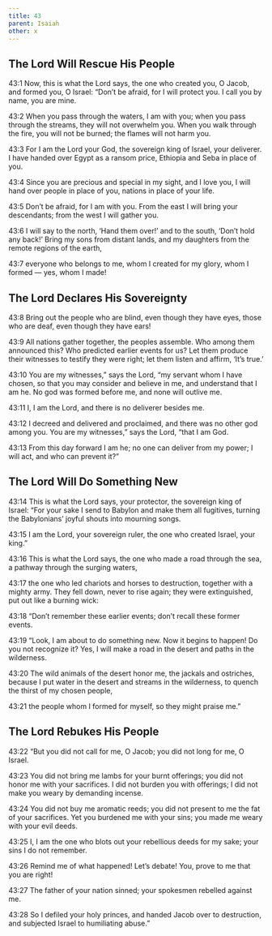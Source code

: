 ```yaml
---
title: 43
parent: Isaiah
other: x
---
```


## The Lord Will Rescue His People

<a name="43:1">43:1</a> Now, this is what the Lord says,
the one who created you, O Jacob,
and formed you, O Israel:
“Don’t be afraid, for I will protect you.
I call you by name, you are mine.

<a name="43:2">43:2</a> When you pass through the waters, I am with you;
when you pass through the streams, they will not overwhelm you.
When you walk through the fire, you will not be burned;
the flames will not harm you.

<a name="43:3">43:3</a> For I am the Lord your God,
the sovereign king of Israel, your deliverer.
I have handed over Egypt as a ransom price,
Ethiopia and Seba in place of you.

<a name="43:4">43:4</a> Since you are precious and special in my sight,
and I love you,
I will hand over people in place of you,
nations in place of your life.

<a name="43:5">43:5</a> Don’t be afraid, for I am with you.
From the east I will bring your descendants;
from the west I will gather you.

<a name="43:6">43:6</a> I will say to the north, ‘Hand them over!’
and to the south, ‘Don’t hold any back!’
Bring my sons from distant lands,
and my daughters from the remote regions of the earth,

<a name="43:7">43:7</a> everyone who belongs to me,
whom I created for my glory,
whom I formed — yes, whom I made!

## The Lord Declares His Sovereignty

<a name="43:8">43:8</a> Bring out the people who are blind, even though they have eyes,
those who are deaf, even though they have ears!

<a name="43:9">43:9</a> All nations gather together,
the peoples assemble.
Who among them announced this?
Who predicted earlier events for us?
Let them produce their witnesses to testify they were right;
let them listen and affirm, ‘It’s true.’

<a name="43:10">43:10</a> You are my witnesses,” says the Lord,
“my servant whom I have chosen,
so that you may consider and believe in me,
and understand that I am he.
No god was formed before me,
and none will outlive me.

<a name="43:11">43:11</a> I, I am the Lord,
and there is no deliverer besides me.

<a name="43:12">43:12</a> I decreed and delivered and proclaimed,
and there was no other god among you.
You are my witnesses,” says the Lord, “that I am God.

<a name="43:13">43:13</a> From this day forward I am he;
no one can deliver from my power;
I will act, and who can prevent it?”

## The Lord Will Do Something New

<a name="43:14">43:14</a> This is what the Lord says,
your protector, the sovereign king of Israel:
“For your sake I send to Babylon
and make them all fugitives,
turning the Babylonians’ joyful shouts into mourning songs.

<a name="43:15">43:15</a> I am the Lord, your sovereign ruler,
the one who created Israel, your king.”

<a name="43:16">43:16</a> This is what the Lord says,
the one who made a road through the sea,
a pathway through the surging waters,

<a name="43:17">43:17</a> the one who led chariots and horses to destruction,
together with a mighty army.
They fell down, never to rise again;
they were extinguished, put out like a burning wick:

<a name="43:18">43:18</a> “Don’t remember these earlier events;
don’t recall these former events.

<a name="43:19">43:19</a> “Look, I am about to do something new.
Now it begins to happen! Do you not recognize it?
Yes, I will make a road in the desert
and paths in the wilderness.

<a name="43:20">43:20</a> The wild animals of the desert honor me,
the jackals and ostriches,
because I put water in the desert
and streams in the wilderness,
to quench the thirst of my chosen people,

<a name="43:21">43:21</a> the people whom I formed for myself,
so they might praise me.”

## The Lord Rebukes His People

<a name="43:22">43:22</a> “But you did not call for me, O Jacob;
you did not long for me, O Israel.

<a name="43:23">43:23</a> You did not bring me lambs for your burnt offerings;
you did not honor me with your sacrifices.
I did not burden you with offerings;
I did not make you weary by demanding incense.

<a name="43:24">43:24</a> You did not buy me aromatic reeds;
you did not present to me the fat of your sacrifices.
Yet you burdened me with your sins;
you made me weary with your evil deeds.

<a name="43:25">43:25</a> I, I am the one who blots out your rebellious deeds for my sake;
your sins I do not remember.

<a name="43:26">43:26</a> Remind me of what happened! Let’s debate!
You, prove to me that you are right!

<a name="43:27">43:27</a> The father of your nation sinned;
your spokesmen rebelled against me.

<a name="43:28">43:28</a> So I defiled your holy princes,
and handed Jacob over to destruction,
and subjected Israel to humiliating abuse.”